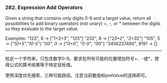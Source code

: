### 282. Expression Add Operators

Given a string that contains only digits 0-9 and a target value, return all possibilities to add binary operators (not unary) +, -, or * between the digits so they evaluate to the target value.

Examples: 
"123", 6 -> ["1+2+3", "1*2*3"] 
"232", 8 -> ["2*3+2", "2+3*2"]
"105", 5 -> ["1*0+5","10-5"]
"00", 0 -> ["0+0", "0-0", "0*0"]
"3456237490", 9191 -> []


* * *

给定一个字符串，只包含数字0-9。要求在所有可能的位置增加符号+、-或*，使得公式的算术结果等于特定目标值。   

使用深度优先搜索，三种可能路径。注意当前数值和preValue的选择即可。   

